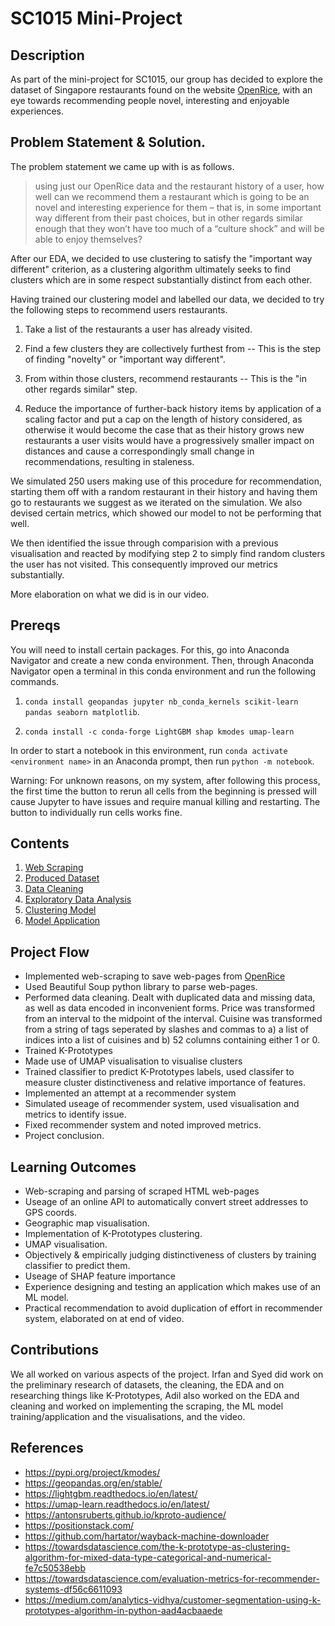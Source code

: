 # SC1015 Mini-Project

## Description

As part of the mini-project for SC1015, our group has decided to explore the dataset of Singapore restaurants found on the website [OpenRice](https://sg.openrice.com/en/singapore), with an eye towards recommending people novel, interesting and enjoyable experiences. 

## Problem Statement & Solution.

The problem statement we came up with is as follows.

> using just our OpenRice data and the restaurant history of a user, how well can we recommend them a restaurant which is going to be an novel and interesting experience for them – that is, in some important way different from their past choices, but in other regards similar enough that they won’t have too much of a “culture shock” and will be able to enjoy themselves?

After our EDA, we decided to use clustering to satisfy the "important way different" criterion, as a clustering algorithm ultimately seeks to find clusters which are in some respect substantially distinct from each other.

Having trained our clustering model and labelled our data, we decided to try the following steps to recommend users restaurants.

1. Take a list of the restaurants a user has already visited.

2. Find a few clusters they are collectively furthest from -- This is the step of finding "novelty" or "important way different".

3. From within those clusters, recommend restaurants  -- This is the "in other regards similar" step.

4. Reduce the importance of further-back history items by application of a scaling factor and put a cap on the length of history considered, as otherwise it would become the case that as their history grows new restaurants a user visits would have a progressively smaller impact on distances and cause a correspondingly small change in recommendations, resulting in staleness.

We simulated 250 users making use of this procedure for recommendation, starting them off with a random restaurant in their history and having them go to restaurants we suggest as we iterated on the simulation. We also devised certain metrics, which showed our model to not be performing that well.

We then identified the issue through comparision with a previous visualisation and reacted by modifying step 2 to simply find random clusters the user has not visited. This consequently improved our metrics substantially.

More elaboration on what we did is in our video.


## Prereqs

You will need to install certain packages. For this, go into Anaconda Navigator and create a new conda environment. Then, through Anaconda  Navigator open a terminal in this conda environment and run the following commands.

1. `conda install geopandas jupyter nb_conda_kernels scikit-learn pandas seaborn matplotlib`.

2. `conda install -c conda-forge LightGBM shap kmodes umap-learn`

In order to start a notebook in this environment, run `conda activate <environment name>` in an Anaconda prompt, then run `python -m notebook`.

Warning: For unknown reasons, on my system, after following this process, the first time the button to rerun all cells from the beginning is pressed will cause Jupyter to have issues and require manual killing and restarting. The button to individually run cells works fine.

## Contents

1. [Web Scraping](https://github.com/adilhasan927/SC1015-Project/blob/main/Web%20Scraping/Scraping.md)
2. [Produced Dataset](https://github.com/adilhasan927/SC1015-Project/blob/main/Data/features.csv)
3. [Data Cleaning](https://github.com/adilhasan927/SC1015-Project/blob/main/Data%20Cleaning/Data%20Cleaning.ipynb)
4. [Exploratory Data Analysis](https://github.com/adilhasan927/SC1015-Project/blob/main/EDA/Exploratory%20Data%20Analysis.ipynb)
5. [Clustering Model](https://github.com/adilhasan927/SC1015-Project/blob/main/Clustering%20Model/Clustering.ipynb)
6. [Model Application](https://github.com/adilhasan927/SC1015-Project/blob/main/Model%20Application/Model%20Application.ipynb)


## Project Flow

- Implemented web-scraping to save web-pages from [OpenRice](https://sg.openrice.com/en/singapore)
- Used Beautiful Soup python library to parse web-pages.
- Performed data cleaning. Dealt with duplicated data and missing data, as well as data encoded in inconvenient forms. Price was transformed from an interval to the midpoint of the interval. Cuisine was transformed from a string of tags seperated by slashes and commas to a) a list of indices into a list of cuisines and b) 52 columns containing either 1 or 0.
- Trained K-Prototypes
- Made use of UMAP visualisation to visualise clusters
- Trained classifier to predict K-Prototypes labels, used classifer to measure cluster distinctiveness and relative importance of features.
- Implemented an attempt at a recommender system
- Simulated useage of recommender system, used visualisation and metrics to identify issue.
- Fixed recommender system and noted improved metrics.
- Project conclusion.

## Learning Outcomes

- Web-scraping and parsing of scraped HTML web-pages
- Useage of an online API to automatically convert street addresses to GPS coords.
- Geographic map visualisation.
- Implementation of K-Prototypes clustering.
- UMAP visualisation.
- Objectively & empirically judging distinctiveness of clusters by training classifier to predict them.
- Useage of SHAP feature importance
- Experience designing and testing an application which makes use of an ML model.
- Practical recommendation to avoid duplication of effort in recommender system, elaborated on at end of video.

## Contributions

We all worked on various aspects of the project. Irfan and Syed did work on the preliminary research of datasets, the cleaning, the EDA and on researching things like K-Prototypes, Adil also worked on the EDA and cleaning and worked on implementing the scraping, the ML model training/application and the visualisations, and the video.

## References

- https://pypi.org/project/kmodes/
- https://geopandas.org/en/stable/
- https://lightgbm.readthedocs.io/en/latest/
- https://umap-learn.readthedocs.io/en/latest/
- https://antonsruberts.github.io/kproto-audience/
- https://positionstack.com/
- https://github.com/hartator/wayback-machine-downloader
- https://towardsdatascience.com/the-k-prototype-as-clustering-algorithm-for-mixed-data-type-categorical-and-numerical-fe7c50538ebb
- https://towardsdatascience.com/evaluation-metrics-for-recommender-systems-df56c6611093
- https://medium.com/analytics-vidhya/customer-segmentation-using-k-prototypes-algorithm-in-python-aad4acbaaede
